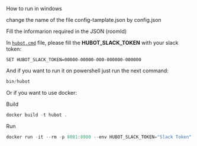 How to run in windows 

change the name of the file config-tamplate.json by config.json

Fill the informarion required in the JSON (roomId)

In [`hubot.cmd`](bin/hubot.cmd) file, please fill the **HUBOT_SLACK_TOKEN** with your slack token:

```
SET HUBOT_SLACK_TOKEN=00000-00000-000-000000-000000
```

And if you want to run it on powershell just run the next command:
```powershell
bin/hubot
```

Or if you want to use docker:

Build
```powershell
docker build -t hubot .
```

Run
```powershell
docker run -it --rm -p 8081:8080 --env HUBOT_SLACK_TOKEN="Slack Token" hubot
```